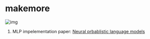 # makemore
![img](https://img.freepik.com/premium-photo/small-brown-kitten-isolated_136670-2342.jpg)

1. MLP impelementation paper: [Neural prbablistic language models](https://www.jmlr.org/papers/volume3/bengio03a/bengio03a.pdf)